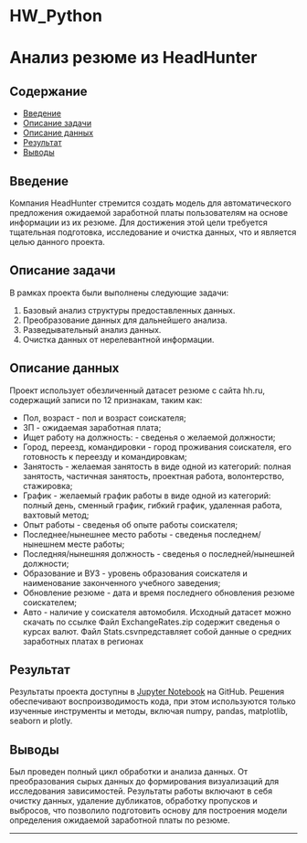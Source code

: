 # HW_Python
# Анализ резюме из HeadHunter

## Содержание

- [Введение](#введение)
- [Описание задачи](#описание-задачи)
- [Описание данных](#описание-данных)
- [Результат](#результат)
- [Выводы](#выводы)

## Введение

Компания HeadHunter стремится создать модель для автоматического предложения ожидаемой заработной платы пользователям на основе информации из их резюме. Для достижения этой цели требуется тщательная подготовка, исследование и очистка данных, что и является целью данного проекта.

## Описание задачи

В рамках проекта были выполнены следующие задачи:
1. Базовый анализ структуры предоставленных данных.
2. Преобразование данных для дальнейшего анализа.
3. Разведывательный анализ данных.
4. Очистка данных от нерелевантной информации.

## Описание данных

Проект использует обезличенный датасет резюме с сайта hh.ru, содержащий записи по 12 признакам, таким как:
* Пол, возраст - пол и возраст соискателя;
* ЗП - ожидаемая заработная плата;
* Ищет работу на должность: - сведенья о желаемой должности;
* Город, переезд, командировки - город проживания соискателя, его готовность к переезду и командировкам;
* Занятость - желаемая занятость в виде одной из категорий: полная занятость, частичная занятость, проектная работа, волонтерство, стажировка;
* График - желаемый график работы в виде одной из категорий: полный день, сменный график, гибкий график, удаленная работа, вахтовый метод;
* Опыт работы - сведенья об опыте работы соискателя;
* Последнее/нынешнее место работы - сведенья последнем/нынешнем месте работы;
* Последняя/нынешняя должность - сведенья о последней/нынешней должности;
* Образование и ВУЗ - уровень образования соискателя и наименование законченного учебного заведения;
* Обновление резюме - дата и время последнего обновления резюме соискателем;
* Авто - наличие у соискателя автомобиля.
Исходный датасет можно скачать по ссылке
Файл ExchangeRates.zip содержит сведенья о курсах валют.
Файл Stats.csvпредставляет собой данные о средних заработных платах в регионах

## Результат

Результаты проекта доступны в [Jupyter Notebook](https://github.com/L-Gaysina/HW_Python/Project_1.ipynb) на GitHub. Решения обеспечивают воспроизводимость кода, при этом используются только изученные инструменты и методы, включая numpy, pandas, matplotlib, seaborn и plotly.

## Выводы

Был проведен полный цикл обработки и анализа данных. От преобразования сырых данных до формирования визуализаций для исследования зависимостей. Результаты работы включают в себя очистку данных, удаление дубликатов, обработку пропусков и выбросов, что позволило подготовить основу для построения модели определения ожидаемой заработной платы по резюме.

---


